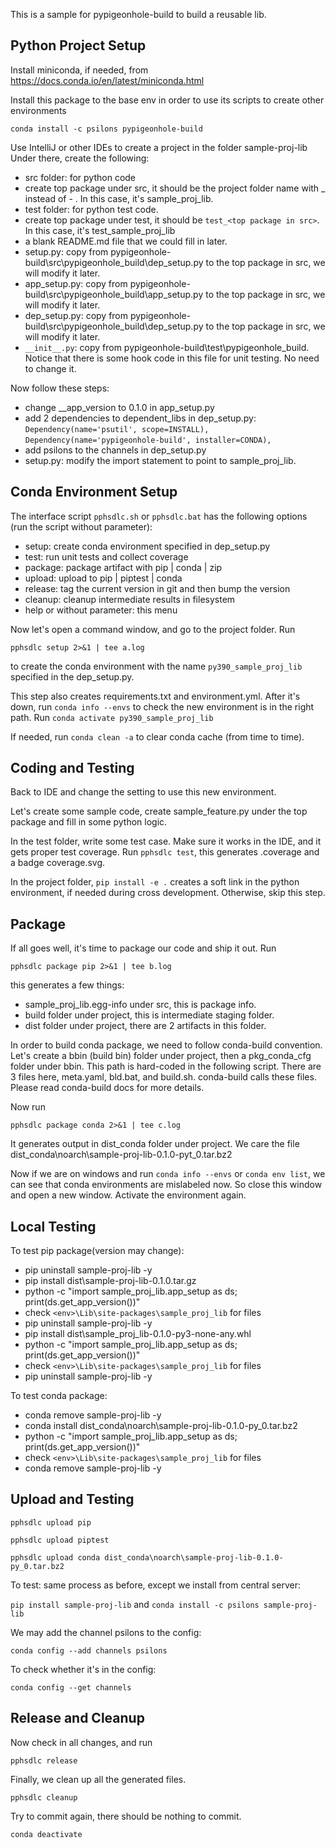 This is a sample for pypigeonhole-build to build a reusable lib.

## Python Project Setup

Install miniconda, if needed, from https://docs.conda.io/en/latest/miniconda.html

Install this package to the base env in order to use its scripts to create
other environments

```conda install -c psilons pypigeonhole-build```

Use IntelliJ or other IDEs to create a project in the folder sample-proj-lib
Under there, create the following:

- src folder: for python code
- create top package under src, it should be the project folder name 
  with _ instead of - . In this case, it's sample_proj_lib.
- test folder: for python test code. 
- create top package under test, it should be ```test_<top package in src>```.
  In this case, it's test_sample_proj_lib
- a blank README.md file that we could fill in later.
- setup.py: copy from pypigeonhole-build\src\pypigeonhole_build\dep_setup.py 
  to the top package in src, we will modify it later.
- app_setup.py: copy from pypigeonhole-build\src\pypigeonhole_build\app_setup.py 
  to the top package in src, we will modify it later.
- dep_setup.py: copy from pypigeonhole-build\src\pypigeonhole_build\dep_setup.py 
  to the top package in src, we will modify it later.
- ```__init__.py```: copy from pypigeonhole-build\test\pypigeonhole_build\.
  Notice that there is some hook code in this file for unit testing. No need
  to change it.

Now follow these steps:
- change __app_version to 0.1.0 in app_setup.py
- add 2 dependencies to dependent_libs in dep_setup.py:  
    ```Dependency(name='psutil', scope=INSTALL),```     
    ```Dependency(name='pypigeonhole-build', installer=CONDA),```
- add psilons to the channels in dep_setup.py 
- setup.py: modify the import statement to point to sample_proj_lib.


## Conda Environment Setup

The interface script ```pphsdlc.sh``` or ```pphsdlc.bat``` has the
following options (run the script without parameter):

  - setup: create conda environment specified in dep_setup.py
  - test: run unit tests and collect coverage
  - package: package artifact with pip | conda | zip
  - upload: upload to pip | piptest | conda
  - release: tag the current version in git and then bump the version
  - cleanup: cleanup intermediate results in filesystem
  - help or without parameter: this menu

Now let's open a command window, and go to the project folder. Run 

```pphsdlc setup 2>&1 | tee a.log```

to create the conda environment with the name ```py390_sample_proj_lib``` 
specified in the dep_setup.py.

This step also creates requirements.txt and environment.yml. After it's down,
run ```conda info --envs``` to check the new environment is in the right path.
Run ```conda activate py390_sample_proj_lib```

If needed, run ```conda clean -a``` to clear conda cache (from time to time).


## Coding and Testing
Back to IDE and change the setting to use this new environment.

Let's create some sample code, create sample_feature.py under the top package 
and fill in some python logic. 

In the test folder, write some test case. Make sure it works in the IDE, and
it gets proper test coverage. 
Run ```pphsdlc test```, this generates .coverage and a badge coverage.svg.

In the project folder, ```pip install -e .``` creates a soft link in the
python environment, if needed during cross development. Otherwise, skip this
step.


## Package

If all goes well, it's time to package our code and ship it out. Run 

```pphsdlc package pip 2>&1 | tee b.log``` 

this generates a few things:
- sample_proj_lib.egg-info under src, this is package info.
- build folder under project, this is intermediate staging folder.
- dist folder under project, there are 2 artifacts in this folder.

In order to build conda package, we need to follow conda-build convention.
Let's create a bbin (build bin) folder under project, then a pkg_conda_cfg
folder under bbin. This path is hard-coded in the following script. There
are 3 files here, meta.yaml, bld.bat, and build.sh. conda-build calls these
files. Please read conda-build docs for more details.

Now run 

```pphsdlc package conda 2>&1 | tee c.log```

It generates output in dist_conda folder under project. We care the file 
dist_conda\noarch\sample-proj-lib-0.1.0-pyt_0.tar.bz2

Now if we are on windows and run 
```conda info --envs``` or ```conda env list```, 
we can see that conda environments are mislabeled now. So close this window
and open a new window. Activate the environment again.

## Local Testing

To test pip package(version may change):
- pip uninstall sample-proj-lib -y  
- pip install dist\sample-proj-lib-0.1.0.tar.gz  
- python -c "import sample_proj_lib.app_setup as ds; print(ds.get_app_version())"
- check ```<env>\Lib\site-packages\sample_proj_lib``` for files
- pip uninstall sample-proj-lib -y
- pip install dist\sample_proj_lib-0.1.0-py3-none-any.whl
- python -c "import sample_proj_lib.app_setup as ds; print(ds.get_app_version())"
- check ```<env>\Lib\site-packages\sample_proj_lib``` for files
- pip uninstall sample-proj-lib -y

To test conda package:
- conda remove sample-proj-lib -y
- conda install dist_conda\noarch\sample-proj-lib-0.1.0-py_0.tar.bz2
- python -c "import sample_proj_lib.app_setup as ds; print(ds.get_app_version())"
- check ```<env>\Lib\site-packages\sample_proj_lib``` for files
- conda remove sample-proj-lib -y


## Upload and Testing   

```pphsdlc upload pip```

```pphsdlc upload piptest```

```pphsdlc upload conda dist_conda\noarch\sample-proj-lib-0.1.0-py_0.tar.bz2```

To test: same process as before, except we install from central server:

```pip install sample-proj-lib``` and ```conda install -c psilons sample-proj-lib```

We may add the channel psilons to the config:

```conda config --add channels psilons```

To check whether it's in the config:

```conda config --get channels```


## Release and Cleanup

Now check in all changes, and run

```pphsdlc release```

Finally, we clean up all the generated files.

```pphsdlc cleanup```

Try to commit again, there should be nothing to commit.

```conda deactivate```
